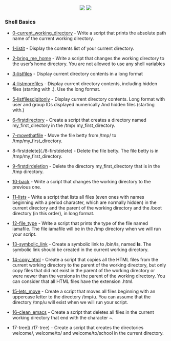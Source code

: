 <p align="center">
  <img src="https://img.shields.io/badge/Linux-FCC624?style=for-the-badge&logo=linux&logoColor=black">
  <img src="https://img.shields.io/badge/Shell_Script-121011?style=for-the-badge&logo=gnu-bash&logoColor=white">
</p>

### Shell Basics

- [0-current_working_directory](./0-current_working_directory) - Write a script that prints the absolute path name of the current working directory.

- [1-listit](./1-listit) - Display the contents list of your current directory.

- [2-bring_me_home](./2-bring_me_home) - Write a script that changes the working directory to the user’s home directory.
You are not allowed to use any shell variables 

- [3-listfiles](./3-listfiles) - Display current directory contents in a long format

- [4-listmorefiles](./4-listmorefiles) - Display current directory contents, including hidden files (starting with .). Use the long format.

- [5-listfilesdigitonly](./5-listfilesdigitonly) - Display current directory contents.
Long format
with user and group IDs displayed numerically
And hidden files (starting with.)

- [6-firstdirectory](./6-firstdirectory) - Create a script that creates a directory named my_first_directory in the /tmp/ my_first_directory.

- [7-movethatfile](./7-movethatfile) - Move the file betty from /tmp/ to /tmp/my_first_directory.

- 8-firstdelete](./8-firstdelete) - Delete the file betty. The file betty is in /tmp/my_first_directory.

- [9-firstdirdeletion](./9-firstdirdeletion) - Delete the directory my_first_directory that is in the /tmp directory.

- [10-back](./10-back) - Write a script that changes the working directory to the previous one.

- [11-lists](./11-lists) - Write a script that lists all files (even ones with names beginning with a period character, which are normally hidden) in the current directory and the parent of the working directory and the /boot directory (in this order), in long format.

- [12-file_type](./12-file_type) - Write a script that prints the type of the file named iamafile. The file iamafile will be in the /tmp directory when we will run your script.

- [13-symbolic_link](./13-symbolic_link) - Create a symbolic link to /bin/ls, named __ls__. The symbolic link should be created in the current working directory.

- [14-copy_html](./14-copy_html) - Create a script that copies all the HTML files from the current working directory to the parent of the working directory, but only copy files that did not exist in the parent of the working directory or were newer than the versions in the parent of the working directory. You can consider that all HTML files have the extension .html.

- [15-lets_move](./15-lets_move) - Create a script that moves all files beginning with an uppercase letter to the directory /tmp/u. You can assume that the directory /tmp/u will exist when we will run your script.

- [16-clean_emacs](./16-clean_emacs) - Create a script that deletes all files in the current working directory that end with the character ~.

- 17-tree](./17-tree) - Create a script that creates the directories welcome/, welcome/to/ and welcome/to/school in the current directory.

